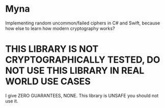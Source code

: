 <!--
SPDX-FileCopyrightText: 2024 Legiayayana <ada@chronovore.dev>

SPDX-License-Identifier: EUPL-1.2
-->

# Myna

Implementing random uncommon/failed ciphers in C# and Swift, because how else to learn how modern cryptography works?

# THIS LIBRARY IS NOT CRYPTOGRAPHICALLY TESTED, DO NOT USE THIS LIBRARY IN REAL WORLD USE CASES

I give ZERO GUARANTEES, NONE. This library is UNSAFE you should not use it.
